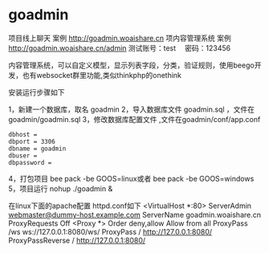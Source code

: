 # goadmin

项目线上聊天 案例  http://goadmin.woaishare.cn
项内容管理系统 案例   http://goadmin.woaishare.cn/admin  测试账号：test  密码：123456


内容管理系统，可以自定义模型，显示列表字段，分类，验证规则，使用beego开发，也有websocket群里功能,类似thinkphp的onethink

安装运行步骤如下

1，新建一个数据库，取名 goadmin
2，导入数据库文件 goadmin.sql ，文件在goadmin/goadmin.sql
3，修改数据库配置文件 ,文件在goadmin/conf/app.conf

	dbhost = 
	dbport = 3306
	dbname = goadmin
	dbuser = 
	dbpassword = 

4，打包项目  bee pack -be GOOS=linux或者 bee pack -be GOOS=windows
5，项目运行  nohup ./goadmin &


在linux下面的apache配置 httpd.conf如下
<VirtualHost *:80>
    ServerAdmin webmaster@dummy-host.example.com
    ServerName goadmin.woaishare.cn
    ProxyRequests Off
    <Proxy *>
        Order deny,allow
        Allow from all
    </Proxy>
    ProxyPass /ws ws://127.0.0.1:8080/ws/
    ProxyPass / http://127.0.0.1:8080/
    ProxyPassReverse / http://127.0.0.1:8080/
</VirtualHost>
